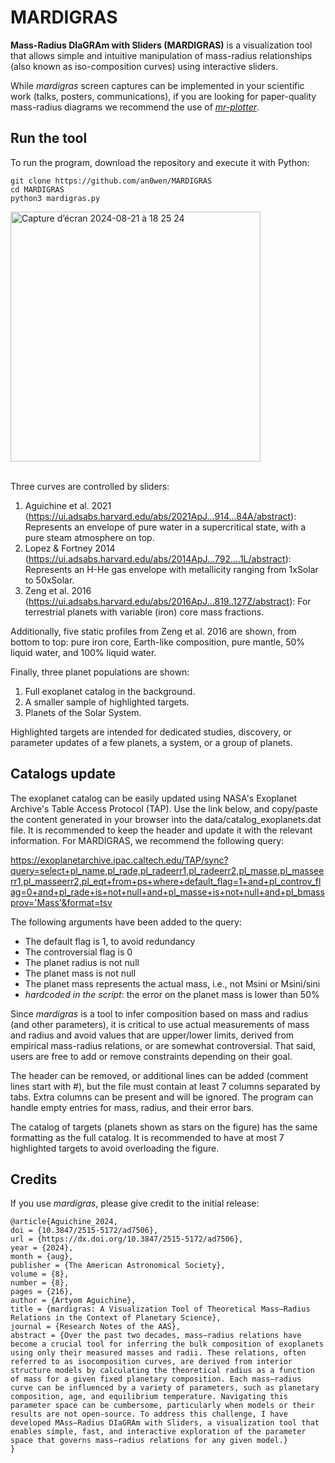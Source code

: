 # MARDIGRAS
**Mass-Radius DIaGRAm with Sliders (MARDIGRAS)** is a visualization tool that allows simple and intuitive manipulation of mass-radius relationships (also known as iso-composition curves) using interactive sliders.

While *mardigras* screen captures can be implemented in your scientific work (talks, posters, communications), if you are looking for paper-quality mass-radius diagrams we recommend the use of [*mr-plotter*](https://github.com/castro-gzlz/mr-plotter).

## Run the tool
To run the program, download the repository and execute it with Python:
```
git clone https://github.com/an0wen/MARDIGRAS
cd MARDIGRAS
python3 mardigras.py
```
<img width="400" alt="Capture d’écran 2024-08-21 à 18 25 24" src="https://github.com/user-attachments/assets/d64cfffe-9163-442d-9fb6-c0778821b8a9">
<br/>
<br/>

Three curves are controlled by sliders:
1. Aguichine et al. 2021 (https://ui.adsabs.harvard.edu/abs/2021ApJ...914...84A/abstract): Represents an envelope of pure water in a supercritical state, with a pure steam atmosphere on top.
2. Lopez & Fortney 2014 (https://ui.adsabs.harvard.edu/abs/2014ApJ...792....1L/abstract): Represents an H-He gas envelope with metallicity ranging from 1xSolar to 50xSolar.
3. Zeng et al. 2016 (https://ui.adsabs.harvard.edu/abs/2016ApJ...819..127Z/abstract): For terrestrial planets with variable (iron) core mass fractions.

Additionally, five static profiles from Zeng et al. 2016 are shown, from bottom to top: pure iron core, Earth-like composition, pure mantle, 50% liquid water, and 100% liquid water.

Finally, three planet populations are shown:
1. Full exoplanet catalog in the background.
2. A smaller sample of highlighted targets.
3. Planets of the Solar System.

Highlighted targets are intended for dedicated studies, discovery, or parameter updates of a few planets, a system, or a group of planets.

## Catalogs update
The exoplanet catalog can be easily updated using NASA's Exoplanet Archive's Table Access Protocol (TAP). Use the link below, and copy/paste the content generated in your browser into the data/catalog_exoplanets.dat file. It is recommended to keep the header and update it with the relevant information. For MARDIGRAS, we recommend the following query:

https://exoplanetarchive.ipac.caltech.edu/TAP/sync?query=select+pl_name,pl_rade,pl_radeerr1,pl_radeerr2,pl_masse,pl_masseerr1,pl_masseerr2,pl_eqt+from+ps+where+default_flag=1+and+pl_controv_flag=0+and+pl_rade+is+not+null+and+pl_masse+is+not+null+and+pl_bmassprov='Mass'&format=tsv

The following arguments have been added to the query:
- The default flag is 1, to avoid redundancy
- The controversial flag is 0
- The planet radius is not null
- The planet mass is not null
- The planet mass represents the actual mass, i.e., not Msini or Msini/sini
- *hardcoded in the script*: the error on the planet mass is lower than 50%

Since *mardigras* is a tool to infer composition based on mass and radius (and other parameters), it is critical to use actual measurements of mass and radius and avoid values that are upper/lower limits, derived from empirical mass-radius relations, or are somewhat controversial. That said, users are free to add or remove constraints depending on their goal.

The header can be removed, or additional lines can be added (comment lines start with #), but the file must contain at least 7 columns separated by tabs. Extra columns can be present and will be ignored. The program can handle empty entries for mass, radius, and their error bars.

The catalog of targets (planets shown as stars on the figure) has the same formatting as the full catalog. It is recommended to have at most 7 highlighted targets to avoid overloading the figure.

## Credits

If you use *mardigras*, please give credit to the initial release:
```
@article{Aguichine_2024,
doi = {10.3847/2515-5172/ad7506},
url = {https://dx.doi.org/10.3847/2515-5172/ad7506},
year = {2024},
month = {aug},
publisher = {The American Astronomical Society},
volume = {8},
number = {8},
pages = {216},
author = {Artyom Aguichine},
title = {mardigras: A Visualization Tool of Theoretical Mass–Radius Relations in the Context of Planetary Science},
journal = {Research Notes of the AAS},
abstract = {Over the past two decades, mass–radius relations have become a crucial tool for inferring the bulk composition of exoplanets using only their measured masses and radii. These relations, often referred to as isocomposition curves, are derived from interior structure models by calculating the theoretical radius as a function of mass for a given fixed planetary composition. Each mass–radius curve can be influenced by a variety of parameters, such as planetary composition, age, and equilibrium temperature. Navigating this parameter space can be cumbersome, particularly when models or their results are not open-source. To address this challenge, I have developed MAss–Radius DIaGRAm with Sliders, a visualization tool that enables simple, fast, and interactive exploration of the parameter space that governs mass–radius relations for any given model.}
}
```
